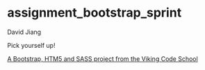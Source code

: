 assignment_bootstrap_sprint
===========================
David Jiang

Pick yourself up!

[A Bootstrap, HTM5 and SASS project from the Viking Code School](http://www.vikingcodeschool.com)
